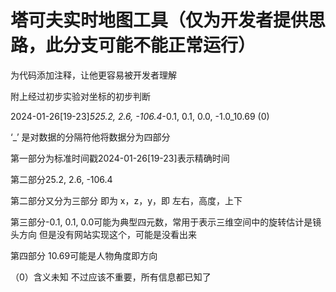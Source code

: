 # 塔可夫实时地图工具（仅为开发者提供思路，此分支可能不能正常运行）

为代码添加注释，让他更容易被开发者理解

附上经过初步实验对坐标的初步判断

2024-01-26[19-23]_525.2, 2.6, -106.4_-0.1, 0.1, 0.0, -1.0_10.69 (0)

‘_’ 是对数据的分隔符他将数据分为四部分

第一部分为标准时间戳2024-01-26[19-23]表示精确时间

第二部分25.2, 2.6, -106.4

第二部分又分为三部分 即为 x，z，y，即 左右，高度，上下

第三部分-0.1, 0.1, 0.0可能为典型四元数，常用于表示三维空间中的旋转估计是镜头方向 但是没有网站实现这个，可能是没看出来

第四部分 10.69可能是人物角度即方向

（0）含义未知 不过应该不重要，所有信息都已知了
